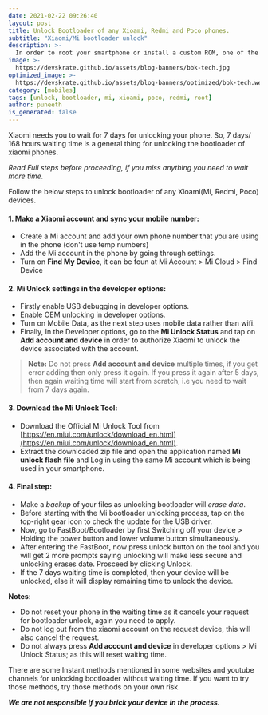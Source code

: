 ```yaml
---
date: 2021-02-22 09:26:40
layout: post
title: Unlock Bootloader of any Xioami, Redmi and Poco phones.
subtitle: "Xiaomi/Mi bootloader unlock"
description: >-
  In order to root your smartphone or install a custom ROM, one of the first thing that you should do is unlocking the bootloader.
image: >-
  https://devskrate.github.io/assets/blog-banners/bbk-tech.jpg
optimized_image: >-
  https://devskrate.github.io/assets/blog-banners/optimized/bbk-tech.webp
category: [mobiles]
tags: [unlock, bootloader, mi, xioami, poco, redmi, root]
author: puneeth
is_generated: false
---
```


Xiaomi needs you to wait for 7 days for unlocking your phone. So, 7 days/ 168 hours waiting time is a general thing for unlocking the bootloader of xiaomi phones.

*Read Full steps before proceeding, if you miss anything you need to wait more time.*

Follow the below steps to unlock bootloader of any Xioami(Mi, Redmi, Poco) devices.

#### 1. Make a Xiaomi account and sync your mobile number:

+ Create a Mi account and add your own phone number that you are using in the phone (don't use temp numbers)
+ Add the Mi account in the phone by going through settings.
+ Turn on **Find My Device**, it can be foun at Mi Account > Mi Cloud > Find Device

#### 2. Mi Unlock settings in the developer options:

+ Firstly enable USB debugging in developer options.
+ Enable OEM unlocking in developer options.
+ Turn on Mobile Data, as the next step uses mobile data rather than wifi.
+ Finally, In the Developer options, go to the **Mi Unlock Status** and tap on **Add account and device** in order to authorize Xiaomi to unlock the device associated with the account.
>**Note:** Do not press **Add account and device** multiple times, if you get error adding then only press it again. If you press it again after 5 days, then again waiting time will start from scratch, i.e you need to wait from 7 days again.

#### 3.  Download the Mi Unlock Tool:

+ Download the Official Mi Unlock Tool from [https://en.miui.com/unlock/download_en.html](https://en.miui.com/unlock/download_en.html).
+ Extract the downloaded zip file and open the application named **Mi unlock flash file** and Log in using the same Mi account which is being used in your smartphone.

#### 4. Final step:
+ Make a *backup* of your files as unlocking bootloader will *erase data*.
+ Before starting with the Mi bootloader unlocking process, tap on the top-right gear icon to check the update for the USB driver.
+ Now, go to FastBoot/Bootloader by first Switching off your device > Holding the power button and lower volume button simultaneously.
+ After entering the FastBoot, now press unlock button on the tool and you will get 2 more prompts saying unlocking will make less secure and unlocking erases date. Prosceed by clicking Unlock.
+ If the 7 days waiting time is completed, then your device will be unlocked, else it will display remaining time to unlock the device.

**Notes**:
+ Do not reset your phone in the waiting time as it cancels your request for bootloader unlock, again you need to apply.
+ Do not log out from the xiaomi account on the request device, this will also cancel the request.
+ Do not always press **Add account and device** in developer options > Mi Unlock Status; as this will reset waiting time.

There are some Instant methods mentioned in some websites and youtube channels for unlocking bootloader without waiting time. If you want to try those methods, try those methods on your own risk.

***We are not responsible if you brick your device in the process.***